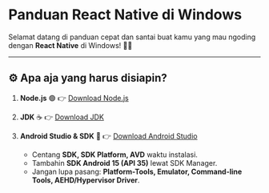 #  Panduan React Native di Windows

Selamat datang di panduan cepat dan santai buat kamu yang mau ngoding dengan **React Native** di Windows! 🚀✨

---

## ⚙️ Apa aja yang harus disiapin?

1. **Node.js** 🟢
   👉 [Download Node.js](https://nodejs.org/en/download)

2. **JDK** ☕
   👉 [Download JDK](https://www.oracle.com/java/technologies/javase/jdk17-archive-downloads.html)


3. **Android Studio & SDK** 📱
   👉 [Download Android Studio](https://developer.android.com/studio)

   * Centang **SDK, SDK Platform, AVD** waktu instalasi.
   * Tambahin **SDK Android 15 (API 35)** lewat SDK Manager.
   * Jangan lupa pasang: **Platform-Tools, Emulator, Command-line Tools, AEHD/Hypervisor Driver**.


